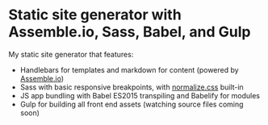 # Static site generator with Assemble.io, Sass, Babel, and Gulp

My static site generator that features: 
* Handlebars for templates and markdown for content (powered by [Assemble.io](https://github.com/assemble/assemble))
* Sass with basic responsive breakpoints, with [normalize.css](https://github.com/necolas/normalize.css/) built-in
* JS app bundling with Babel ES2015 transpiling and Babelify for modules
* Gulp for building all front end assets (watching source files coming soon)
